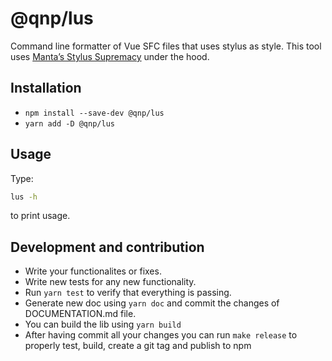 # @qnp/lus

Command line formatter of Vue SFC files that uses stylus as style.
This tool uses [Manta’s Stylus Supremacy](https://thisismanta.github.io/stylus-supremacy) under the hood.

## Installation

- `npm install --save-dev @qnp/lus`
- `yarn add -D @qnp/lus`

## Usage

Type:
```sh
lus -h
```
to print usage.

## Development and contribution

- Write your functionalites or fixes.
- Write new tests for any new functionality.
- Run `yarn test` to verify that everything is passing.
- Generate new doc using `yarn doc` and commit the changes of DOCUMENTATION.md file.
- You can build the lib using `yarn build`
- After having commit all your changes you can run `make release` to properly test, build, create a git tag and publish to npm
